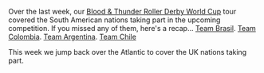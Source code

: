 <html><body><p>Over the last week, our <a href="http://rollerderbyworldcup.com/">Blood &amp; Thunder Roller Derby World Cup</a>  tour covered the South American nations taking part in the upcoming competition.
If you missed any of them, here's a recap...
<a href="http://www.scottishrollerderbyblog.com/posts/2014/10/07/world-cup-interview-team-brasil/">Team Brasil</a>.
<a href="http://www.scottishrollerderbyblog.com/posts/2014/10/08/world-cup-interview-team-columbia/">Team Colombia</a>.
<a href="http://www.scottishrollerderbyblog.com/posts/2014/10/09/world-cup-interview-team-argentina/">Team Argentina</a>.
<a href="http://www.scottishrollerderbyblog.com/posts/2014/10/10/world-cup-interview-team-chile/">Team Chile</a>

This week we jump back over the Atlantic to cover the UK nations taking part.</p></body></html>
